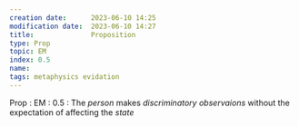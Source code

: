```yaml
---
creation date:		2023-06-10 14:25
modification date:	2023-06-10 14:27
title: 				Proposition
type: Prop
topic: EM
index: 0.5
name: 
tags: metaphysics evidation
---
```

Prop : EM : 0.5 : The $person$ makes $discriminatory$  $observaions$ without the expectation of affecting the $state$